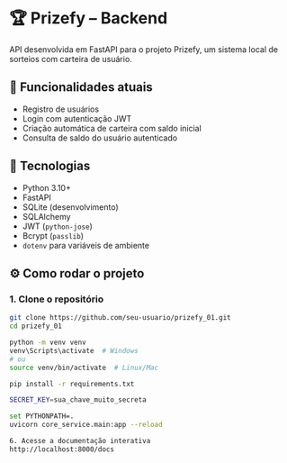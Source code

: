 # 🏆 Prizefy – Backend

API desenvolvida em FastAPI para o projeto Prizefy, um sistema local de sorteios com carteira de usuário.

## 🚀 Funcionalidades atuais

- Registro de usuários
- Login com autenticação JWT
- Criação automática de carteira com saldo inicial
- Consulta de saldo do usuário autenticado

## 🔧 Tecnologias

- Python 3.10+
- FastAPI
- SQLite (desenvolvimento)
- SQLAlchemy
- JWT (`python-jose`)
- Bcrypt (`passlib`)
- `dotenv` para variáveis de ambiente

## ⚙️ Como rodar o projeto

### 1. Clone o repositório
```bash
git clone https://github.com/seu-usuario/prizefy_01.git
cd prizefy_01

python -m venv venv
venv\Scripts\activate  # Windows
# ou
source venv/bin/activate  # Linux/Mac

pip install -r requirements.txt

SECRET_KEY=sua_chave_muito_secreta

set PYTHONPATH=.
uvicorn core_service.main:app --reload

6. Acesse a documentação interativa
http://localhost:8000/docs

